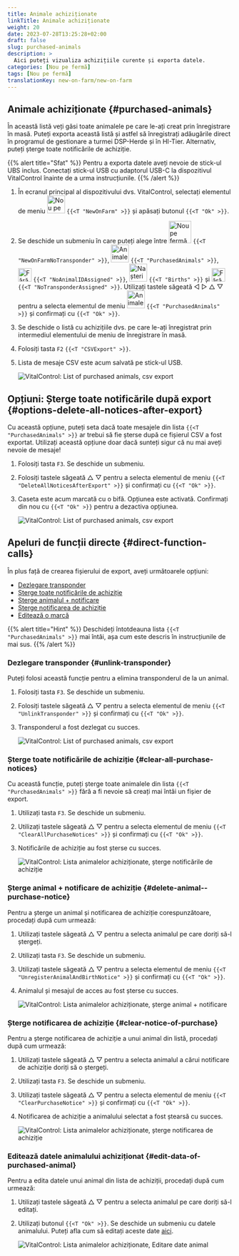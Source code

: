 ```yaml
---
title: Animale achiziționate
linkTitle: Animale achiziționate
weight: 20
date: 2023-07-28T13:25:28+02:00
draft: false
slug: purchased-animals
description: >
  Aici puteți vizualiza achizițiile curente și exporta datele.
categories: [Nou pe fermă]
tags: [Nou pe fermă]
translationKey: new-on-farm/new-on-farm
---
```

## Animale achiziționate {#purchased-animals}

În această listă veți găsi toate animalele pe care le-ați creat prin înregistrare în masă. Puteți exporta această listă și astfel să înregistrați adăugările direct în programul de gestionare a turmei DSP-Herde și în HI-Tier. Alternativ, puteți șterge toate notificările de achiziție.

{{% alert title="Sfat" %}}
Pentru a exporta datele aveți nevoie de stick-ul UBS inclus. Conectați stick-ul USB cu adaptorul USB-C la dispozitivul VitalControl înainte de a urma instrucțiunile.
{{% /alert %}}

1. În ecranul principal al dispozitivului dvs. VitalControl, selectați elementul de meniu <img src="/icons/main/new-on-farm.svg" width="40" align="bottom" alt="Nou pe fermă" /> `{{<T "NewOnFarm" >}}` și apăsați butonul `{{<T "Ok" >}}`.

2. Se deschide un submeniu în care puteți alege între <img src="/icons/registration/new-on-farm-no-transponder.svg" width="50" align="bottom" alt="Nou pe fermă, fără transponder" /> `{{<T "NewOnFarmNoTransponder" >}}`, <img src="/icons/main/new-on-farm.svg" width="40" align="bottom" alt="Animale achiziționate" /> `{{<T "PurchasedAnimals" >}}`, <img src="/icons/registration/no-eartag-number.svg" width="30" align="bottom" alt="Fără ID național al animalului" /> `{{<T "NoAnimalIDAssigned" >}}`, <img src="/icons/main/births.svg" width="40" align="bottom" alt="Nașteri" /> `{{<T "Births" >}}` și <img src="/icons/registration/no-transponder.svg" width="30" align="bottom" alt="Fără transponder atribuit" /> `{{<T "NoTransponderAssigned" >}}`. Utilizați tastele săgeată ◁ ▷ △ ▽ pentru a selecta elementul de meniu <img src="/icons/main/new-on-farm.svg" width="40" align="bottom" alt="Animale achiziționate" /> `{{<T "PurchasedAnimals" >}}` și confirmați cu `{{<T "Ok" >}}`.

3. Se deschide o listă cu achizițiile dvs. pe care le-ați înregistrat prin intermediul elementului de meniu de înregistrare în masă.


4. Folosiți tasta `F2` `{{<T "CSVExport" >}}`.

5. Lista de mesaje CSV este acum salvată pe stick-ul USB.

    ![VitalControl: List of purchased animals, csv export](../images/purchasedanimals.png "Purchased animals, csv export ")

## Opțiuni: Șterge toate notificările după export {#options-delete-all-notices-after-export}

Cu această opțiune, puteți seta dacă toate mesajele din lista `{{<T "PurchasedAnimals" >}}` ar trebui să fie șterse după ce fișierul CSV a fost exportat. Utilizați această opțiune doar dacă sunteți sigur că nu mai aveți nevoie de mesaje!

1. Folosiți tasta `F3`. Se deschide un submeniu.

2. Folosiți tastele săgeată △ ▽ pentru a selecta elementul de meniu `{{<T "DeleteAllNoticesAfterExport" >}}` și confirmați cu `{{<T "Ok" >}}`.

3. Caseta este acum marcată cu o bifă. Opțiunea este activată. Confirmați din nou cu `{{<T "Ok" >}}` pentru a dezactiva opțiunea.

    ![VitalControl: List of purchased animals, csv export](../images/delete-all.png "Delete all notices after export")    

## Apeluri de funcții directe {#direct-function-calls}

În plus față de crearea fișierului de export, aveți următoarele opțiuni:

- [Dezlegare transponder](#unlink-transponder)
- [Șterge toate notificările de achiziție](#clear-all-purchase-notices)
- [Șterge animalul + notificare](#delete-animal--purchase-notice)
- [Șterge notificarea de achiziție](#clear-notice-of-purchase)
- [Editează o marcă](#edit-data-of-purchased-animal)

{{% alert title="Hint" %}}
Deschideți întotdeauna lista `{{<T "PurchasedAnimals" >}}` mai întâi, așa cum este descris în instrucțiunile de mai sus.
{{% /alert %}}

### Dezlegare transponder {#unlink-transponder}

Puteți folosi această funcție pentru a elimina transponderul de la un animal.

1. Folosiți tasta `F3`. Se deschide un submeniu.

2. Folosiți tastele săgeată △ ▽ pentru a selecta elementul de meniu `{{<T "UnlinkTransponder" >}}` și confirmați cu `{{<T "Ok" >}}`.

3. Transponderul a fost dezlegat cu succes.

    ![VitalControl: List of purchased animals, csv export](../images/unlink-transponder.png "Purchased animals, unlink transponder")

### Șterge toate notificările de achiziție {#clear-all-purchase-notices}

Cu această funcție, puteți șterge toate animalele din lista `{{<T "PurchasedAnimals" >}}` fără a fi nevoie să creați mai întâi un fișier de export.

1. Utilizați tasta `F3`. Se deschide un submeniu.

2. Utilizați tastele săgeată △ ▽ pentru a selecta elementul de meniu `{{<T "ClearAllPurchaseNotices" >}}` și confirmați cu `{{<T "Ok" >}}`.

3. Notificările de achiziție au fost șterse cu succes.

    ![VitalControl: Lista animalelor achiziționate, șterge notificările de achiziție](../images/clear.png "Șterge toate notificările de achiziție")

### Șterge animal + notificare de achiziție {#delete-animal--purchase-notice}

Pentru a șterge un animal și notificarea de achiziție corespunzătoare, procedați după cum urmează:

1. Utilizați tastele săgeată △ ▽ pentru a selecta animalul pe care doriți să-l ștergeți.

2. Utilizați tasta `F3`. Se deschide un submeniu.

3. Utilizați tastele săgeată △ ▽ pentru a selecta elementul de meniu `{{<T "UnregisterAnimalAndBirthNotice" >}}` și confirmați cu `{{<T "Ok" >}}`.

4. Animalul și mesajul de acces au fost șterse cu succes.

    ![VitalControl: Lista animalelor achiziționate, șterge animal + notificare](../images/delete.png "Șterge animal + notificare")

### Șterge notificarea de achiziție {#clear-notice-of-purchase}

Pentru a șterge notificarea de achiziție a unui animal din listă, procedați după cum urmează:

1. Utilizați tastele săgeată △ ▽ pentru a selecta animalul a cărui notificare de achiziție doriți să o ștergeți.

2. Utilizați tasta `F3`. Se deschide un submeniu.

3. Utilizați tastele săgeată △ ▽ pentru a selecta elementul de meniu `{{<T "ClearPurchaseNotice" >}}` și confirmați cu `{{<T "Ok" >}}`.

4. Notificarea de achiziție a animalului selectat a fost ștearsă cu succes.

    ![VitalControl: Lista animalelor achiziționate, șterge notificarea de achiziție](../images/clearnotice.png "Șterge notificarea de achiziție")

### Editează datele animalului achiziționat {#edit-data-of-purchased-animal}

Pentru a edita datele unui animal din lista de achiziții, procedați după cum urmează:

1. Utilizați tastele săgeată △ ▽ pentru a selecta animalul pe care doriți să-l editați.

2. Utilizați butonul `{{<T "Ok" >}}`. Se deschide un submeniu cu datele animalului. Puteți afla cum să editați aceste date [aici](/en/docs/actions/edit/#edit-animal-data).


    ![VitalControl: Lista animalelor achiziționate, Editare date animal](../images/edit.png "Editare date ale animalului achiziționat")

